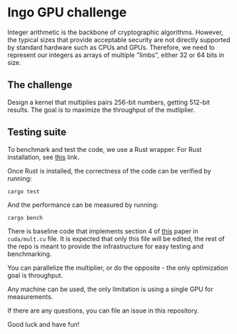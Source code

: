 # Ingo GPU challenge

Integer arithmetic is the backbone of cryptographic algorithms. However, the typical sizes that provide acceptable security are not directly supported by standard hardware such as CPUs and GPUs. Therefore, we need to represent our integers as arrays of multiple "limbs", either 32 or 64 bits in size.

## The challenge

Design a kernel that multiplies pairs 256-bit numbers, getting 512-bit results. The goal is to maximize the throughput of the mutliplier.

## Testing suite

To benchmark and test the code, we use a Rust wrapper. For Rust installation, see [this](https://www.rust-lang.org/tools/install) link.

Once Rust is installed, the correctness of the code can be verified by running:

```
cargo test
```

And the performance can be measured by running:

```
cargo bench
```

There is baseline code that implements section 4 of [this](http://www.acsel-lab.com/arithmetic/arith23/data/1616a047.pdf) paper in `cuda/mult.cu` file. It is expected that only this file will be edited, the rest of the repo is meant to provide the infrastructure for easy testing and benchmarking.

You can parallelize the multiplier, or do the opposite - the only optimization goal is throughput.

Any machine can be used, the only limitation is using a single GPU for measurements.

If there are any questions, you can file an issue in this repository.

Good luck and have fun!